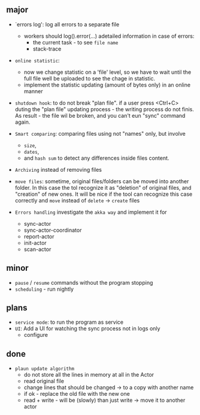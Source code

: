 ## major
- `errors log': log all errors to a separate file
	-  workers should log().error(...) adetailed information in case of errors:
		- the current task - to see `file name` 
		- stack-trace 

- `online statistic`: 
	- now we change statistic on a 'file' level, so we have to wait until the full file well be uploaded to see the chage in statistic.
    - implement the statistic updating (amount of bytes only) in an online manner

- `shutdown hook`: to do not break "plan file". 
  if a user press <Ctrl+C> duting the "plan file" updating process - the writing process do not finis.
  As result - the file wil be broken, and you can't eun "sync" command again.     

- `Smart comparing`: comparing files using not "names" only, but involve 
  - `size`, 
  - `dates`, 
  - and `hash sum` to detect any differences inside files content. 

- `Archiving` instead of removing files

- `move files`: sometime, original files/folders can be moved into another folder.
   In this case the tol recognize it as "deletion" of original files, and "creation" of new ones.
   It will be nice if the tool can recognize this case correctly and 
   `move` instead of `delete` -> `create` files
   
- `Errors handling` investigate the `akka way` and implement it for
    - sync-actor
    - sync-actor-coordinator
    - report-actor
    - init-actor
    - scan-actor   

## minor

- `pause` / `resume` commands without the program stopping
- `scheduling` - run nightly

## plans

- `service mode`: to run the program as service
- `UI`: Add a UI for watching the sync process not in logs only
    - configure


## done
- `plaun update algorithm`
    - do not store all the lines in memory at all in the Actor
    - read original file
    - change lines that should be changed -> to a copy with another name
    - if ok - replace the old file with the new one
    - read + write - will be (slowly) than just write -> move it to another actor  
